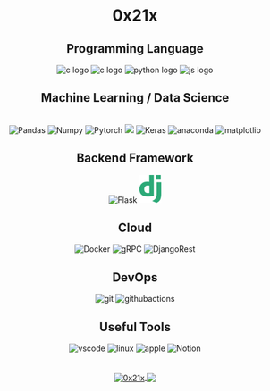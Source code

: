 <h1 align="center" height="100">0x21x</h1>

<div align="center">
<h2>Programming Language</h2>
<img src="https://cdn.jsdelivr.net/gh/devicons/devicon/icons/c/c-original.svg" height="50" alt="c logo"  />
  <img src="https://cdn.jsdelivr.net/gh/devicons/devicon/icons/cplusplus/cplusplus-original.svg" height="50" alt="c logo"  />
  <img src="https://cdn.jsdelivr.net/gh/devicons/devicon/icons/python/python-original.svg" height="50"alt="python logo"  />
<img src="https://cdn.jsdelivr.net/gh/devicons/devicon@latest/icons/javascript/javascript-plain.svg" height="50" alt="js logo"/>
<h2>Machine Learning / Data Science</h2>

<br>
<img src="https://cdn.jsdelivr.net/gh/devicons/devicon@latest/icons/pandas/pandas-original.svg" alt="Pandas" height="50"/>
<img src="https://cdn.jsdelivr.net/gh/devicons/devicon@latest/icons/numpy/numpy-original.svg" alt="Numpy" height="50"/>
<img src="https://cdn.jsdelivr.net/gh/devicons/devicon@latest/icons/pytorch/pytorch-original.svg" alt="Pytorch" height="50" />
<img src="https://cdn.jsdelivr.net/gh/devicons/devicon@latest/icons/tensorflow/tensorflow-original.svg" height="50"/>
<img src="https://cdn.jsdelivr.net/gh/devicons/devicon@latest/icons/keras/keras-original.svg" alt="Keras" height="50"/>
<img src="https://cdn.jsdelivr.net/gh/devicons/devicon@latest/icons/anaconda/anaconda-original.svg" alt="anaconda" height="50"/>
<img src="https://cdn.jsdelivr.net/gh/devicons/devicon@latest/icons/matplotlib/matplotlib-original.svg" alt="matplotlib"height="50"/>

<br>
<h2>Backend Framework</h2>
<img src="https://cdn.jsdelivr.net/gh/devicons/devicon@latest/icons/flask/flask-original.svg" alt="Flask" height="50"/>
<img src="https://raw.githubusercontent.com/teamedwardforever/Readme-Generator/71f25dd8b98329b168142a6b782a107b75eab178/svg/Skills/Framework/django.svg" alt="Django" height="50"/>

<br>
<h2>Cloud</h2>
<img src="https://cdn.jsdelivr.net/gh/devicons/devicon@latest/icons/docker/docker-plain.svg" alt="Docker" height="50"/>
<img src="https://cdn.jsdelivr.net/gh/devicons/devicon@latest/icons/grpc/grpc-original.svg" alt="gRPC" height="50"/>
<img src="https://cdn.jsdelivr.net/gh/devicons/devicon@latest/icons/djangorest/djangorest-original.svg" alt="DjangoRest"height="50"/>

<br>
<h2>DevOps</h2>
<img src="https://cdn.jsdelivr.net/gh/devicons/devicon/icons/git/git-original.svg" alt="git" height="50"/>
<img src="https://cdn.jsdelivr.net/gh/devicons/devicon@latest/icons/githubactions/githubactions-original.svg" alt="githubactions" height="50"/>

<br>
<h2>Useful Tools</h2>
<img src="https://cdn.jsdelivr.net/gh/devicons/devicon/icons/vscode/vscode-original.svg" alt="vscode" height="50"/>
<img src="https://cdn.jsdelivr.net/gh/devicons/devicon/icons/linux/linux-original.svg" alt="linux" height="50"/>
<img src="https://cdn.jsdelivr.net/gh/devicons/devicon/icons/apple/apple-original.svg" alt="apple" height="50"/>
<img src="https://cdn.jsdelivr.net/gh/devicons/devicon@latest/icons/notion/notion-original.svg" alt="Notion" height="50"/>

</div>
<br>
<br>
<div align="center">
<a href="https://github.com/0x21x">
<img align="center" height="120em" src="https://github-readme-stats.vercel.app/api/top-langs/?username=0x21x&layout=compact&theme=dark" alt=0x21x />
<img align="center" src="http://github-profile-summary-cards.vercel.app/api/cards/stats?username=0x21x&theme=city_lights" height="120em" />
</div>
